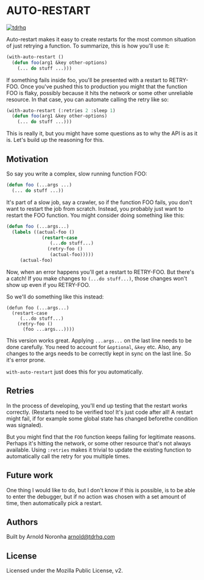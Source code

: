 # AUTO-RESTART

[![tdrhq](https://circleci.com/gh/tdrhq/auto-restart.svg?style=shield)](https://app.circleci.com/pipelines/github/tdrhq/auto-restart?branch=main)

Auto-restart makes it easy to create restarts for the most common
situation of just retrying a function. To summarize, this is how
you'll use it:

```lisp
(with-auto-restart ()
  (defun foo(arg1 &key other-options)
    (... do stuff ...)))
```

If something fails inside foo, you'll be presented with a restart to
RETRY-FOO. Once you've pushed this to production you might that the
function FOO is flaky, possibly because it hits the network or some
other unreliable resource. In that case, you can automate calling the
retry like so:

```lisp
(with-auto-restart (:retries 2 :sleep 1)
  (defun foo(arg1 &key other-options)
    (... do stuff ...)))
```

This is really it, but you might have some questions as to why the API
is as it is. Let's build up the reasoning for this.

## Motivation

So say you write a complex, slow running function FOO:

```lisp
(defun foo (...args ...)
  (... do stuff ...))
```

It's part of a slow job, say a crawler, so if the function FOO fails,
you don't want to restart the job from scratch. Instead, you probably
just want to restart the FOO function. You might consider doing
something like this:

```lisp
(defun foo (...args...)
  (labels ((actual-foo ()
             (restart-case
                (...do stuff...)
               (retry-foo ()
                (actual-foo)))))
     (actual-foo)
```

Now, when an error happens you'll get a restart to RETRY-FOO. But
there's a catch! If you make changes to `(...do stuff...)`, those
changes won't show up even if you RETRY-FOO.

So we'll do something like this instead:
```
(defun foo (...args...)
  (restart-case
     (...do stuff...)
    (retry-foo ()
      (foo ...args...))))
```

This version works great. Applying `...args...` on the last line needs
to be done carefully. You need to account for `&optional`, `&key`
etc. Also, any changes to the args needs to be correctly kept in sync
on the last line. So it's error prone.

`with-auto-restart` just does this for you automatically.

## Retries

In the process of developing, you'll end up testing that the restart
works correctly. (Restarts need to be verified too! It's just code
after all! A restart might fail, if for example some global state has
changed beforethe  condition was signaled).

But you might find that the `FOO` function keeps failing for
legitimate reasons. Perhaps it's hitting the network, or some other
resource that's not always available. Using `:retries` makes it
trivial to update the existing function to automatically call the
retry for you multiple times.

## Future work

One thing I would like to do, but I don't know if this is possible, is
to be able to enter the debugger, but if no action was chosen with a
set amount of time, then automatically pick a restart.


## Authors

Built by Arnold Noronha <arnold@tdrhq.com>

## License

Licensed under the Mozilla Public License, v2.
